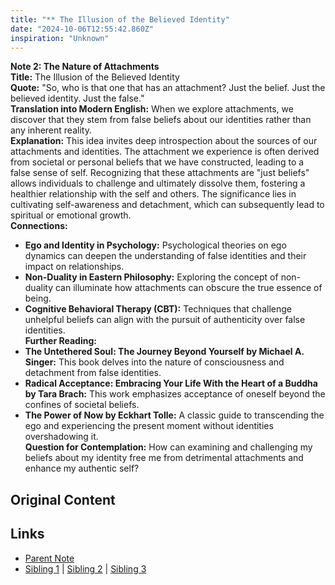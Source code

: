 ```yaml
---
title: "** The Illusion of the Believed Identity"
date: "2024-10-06T12:55:42.860Z"
inspiration: "Unknown"
---
```


  
**Note 2: The Nature of Attachments**  
**Title:** The Illusion of the Believed Identity  
**Quote:** "So, who is that one that has an attachment? Just the belief. Just the believed identity. Just the false."  
**Translation into Modern English:** When we explore attachments, we discover that they stem from false beliefs about our identities rather than any inherent reality.  
**Explanation:** This idea invites deep introspection about the sources of our attachments and identities. The attachment we experience is often derived from societal or personal beliefs that we have constructed, leading to a false sense of self. Recognizing that these attachments are "just beliefs" allows individuals to challenge and ultimately dissolve them, fostering a healthier relationship with the self and others. The significance lies in cultivating self-awareness and detachment, which can subsequently lead to spiritual or emotional growth.  
**Connections:**  
- **Ego and Identity in Psychology:** Psychological theories on ego dynamics can deepen the understanding of false identities and their impact on relationships.  
- **Non-Duality in Eastern Philosophy:** Exploring the concept of non-duality can illuminate how attachments can obscure the true essence of being.  
- **Cognitive Behavioral Therapy (CBT):** Techniques that challenge unhelpful beliefs can align with the pursuit of authenticity over false identities.  
**Further Reading:**  
- **The Untethered Soul: The Journey Beyond Yourself by Michael A. Singer:** This book delves into the nature of consciousness and detachment from false identities.  
- **Radical Acceptance: Embracing Your Life With the Heart of a Buddha by Tara Brach:** This work emphasizes acceptance of oneself beyond the confines of societal beliefs.  
- **The Power of Now by Eckhart Tolle:** A classic guide to transcending the ego and experiencing the present moment without identities overshadowing it.  
**Question for Contemplation:** How can examining and challenging my beliefs about my identity free me from detrimental attachments and enhance my authentic self?



## Original Content



## Links

- [Parent Note](/parent-note.md)
- [Sibling 1](/zettel1.md) | [Sibling 2](/zettel2.md) | [Sibling 3](/zettel3.md)
